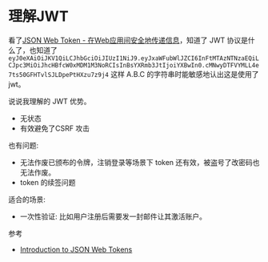 # 理解JWT

看了[JSON Web Token - 在Web应用间安全地传递信息](http://blog.leapoahead.com/2015/09/06/understanding-jwt/)，知道了 JWT 协议是什么了，也知道了 `eyJ0eXAiOiJKV1QiLCJhbGciOiJIUzI1NiJ9.eyJxaWFubWlJZCI6InFtMTAzNTNzaEQiLCJpc3MiOiJhcHBfcW0xMDM1M3NoRCIsInBsYXRmb3JtIjoiYXBwIn0.cMNwyDTFVYMLL4e7ts50GFHTvlSJLDpePtHXzu7z9j4` 这样 A.B.C 的字符串时能敏感地认出这是使用了 jwt。

说说我理解的 JWT 优势。

* 无状态
* 有效避免了CSRF 攻击

也有问题:

* 无法作废已颁布的令牌，注销登录等场景下 token 还有效，被盗号了改密码也无法作废。
* token 的续签问题

适合的场景:

* 一次性验证: 比如用户注册后需要发一封邮件让其激活账户。

参考

* [Introduction to JSON Web Tokens](https://jwt.io/introduction/)
